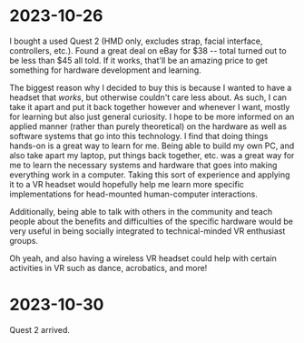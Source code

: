 # 2023-10-26

I bought a used Quest 2 (HMD only, excludes strap, facial interface, controllers, etc.). Found a great deal on eBay for $38 -- total turned out to be less than $45 all told. If it works, that'll be an amazing price to get something for hardware development and learning.

The biggest reason why I decided to buy this is because I wanted to have a headset that *works*, but otherwise couldn't care less about. As such, I can take it apart and put it back together however and whenever I want, mostly for learning but also just general curiosity. I hope to be more informed on an applied manner (rather than purely theoretical) on the hardware as well as software systems that go into this technology. I find that doing things hands-on is a great way to learn for me. Being able to build my own PC, and also take apart my laptop, put things back together, etc. was a great way for me to learn the necessary systems and hardware that goes into making everything work in a computer. Taking this sort of experience and applying it to a VR headset would hopefully help me learn more specific implementations for head-mounted human-computer interactions.

Additionally, being able to talk with others in the community and teach people about the benefits and difficulties of the specific hardware would be very useful in being socially integrated to technical-minded VR enthusiast groups.

Oh yeah, and also having a wireless VR headset could help with certain activities in VR such as dance, acrobatics, and more!

# 2023-10-30

Quest 2 arrived.